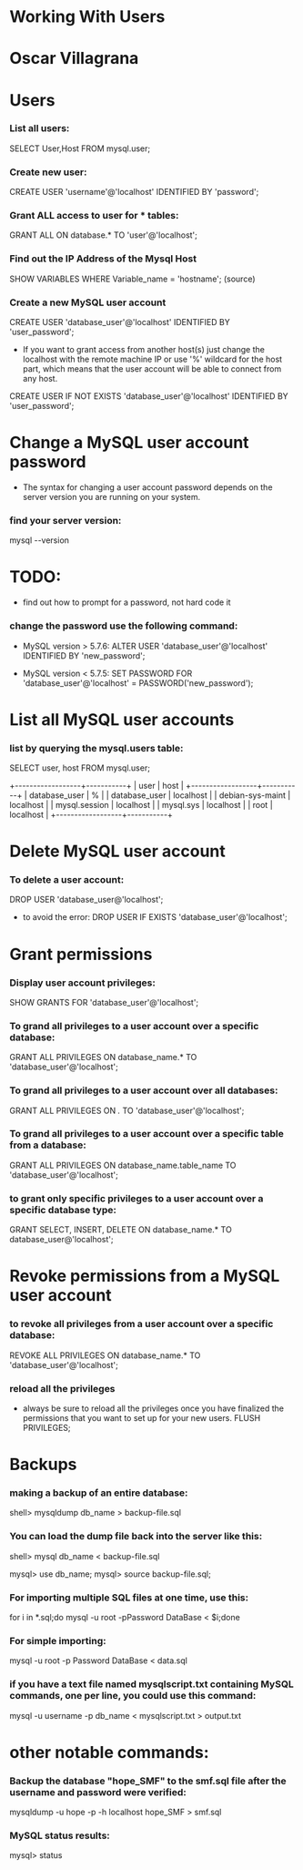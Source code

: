 # Working With Users
# Oscar Villagrana

# Users

### List all users: 
SELECT User,Host FROM mysql.user;

### Create new user: 
CREATE USER 'username'@'localhost' IDENTIFIED BY 'password';

### Grant ALL access to user for * tables: 
GRANT ALL ON database.* TO 'user'@'localhost';

### Find out the IP Address of the Mysql Host
SHOW VARIABLES WHERE Variable_name = 'hostname'; (source)

### Create a new MySQL user account
CREATE USER 'database_user'@'localhost' IDENTIFIED BY 'user_password';

- If you want to grant access from another host(s) just change the localhost with the remote machine IP or use '%' wildcard for the host part, which means that the user account will be able to connect from any host.

CREATE USER IF NOT EXISTS 'database_user'@'localhost' IDENTIFIED BY 'user_password';

# Change a MySQL user account password

- The syntax for changing a user account password depends on the server version you are running on your system.

### find your server version:
mysql --version

# TODO:
- find out how to prompt for a password, not hard code it

### change the password use the following command:
- MySQL version > 5.7.6:
ALTER USER 'database_user'@'localhost' IDENTIFIED BY 'new_password';


- MySQL version < 5.7.5:
SET PASSWORD FOR 'database_user'@'localhost' = PASSWORD('new_password');

# List all MySQL user accounts

### list by querying the mysql.users table:

SELECT user, host FROM mysql.user;

+------------------+-----------+
| user             | host      |
+------------------+-----------+
| database_user    | %         |
| database_user    | localhost |
| debian-sys-maint | localhost |
| mysql.session    | localhost |
| mysql.sys        | localhost |
| root             | localhost |
+------------------+-----------+

# Delete MySQL user account

### To delete a user account:
DROP USER 'database_user@'localhost';

- to avoid the error:
DROP USER IF EXISTS 'database_user'@'localhost';

# Grant permissions

### Display user account privileges:
SHOW GRANTS FOR 'database_user'@'localhost';


### To grand all privileges to a user account over a specific database:
GRANT ALL PRIVILEGES ON database_name.* TO 'database_user'@'localhost';

### To grand all privileges to a user account over all databases:
GRANT ALL PRIVILEGES ON *.* TO 'database_user'@'localhost';

### To grand all privileges to a user account over a specific table from a database:
GRANT ALL PRIVILEGES ON database_name.table_name TO 'database_user'@'localhost';

### to grant only specific privileges to a user account over a specific database type:
GRANT SELECT, INSERT, DELETE ON database_name.* TO database_user@'localhost';

# Revoke permissions from a MySQL user account

### to revoke all privileges from a user account over a specific database:

REVOKE ALL PRIVILEGES ON database_name.* TO 'database_user'@'localhost';

### reload all the privileges
- always be sure to reload all the privileges once you have finalized the permissions that you want to set up for your new users.
FLUSH PRIVILEGES;


# Backups

### making a backup of an entire database:

shell> mysqldump db_name > backup-file.sql

### You can load the dump file back into the server like this:

shell> mysql db_name < backup-file.sql

mysql> use db_name;
mysql> source backup-file.sql;

### For importing multiple SQL files at one time, use this:
for i in *.sql;do mysql -u root -pPassword DataBase < $i;done

### For simple importing:
mysql -u root -p Password DataBase < data.sql


### if you have a text file named mysqlscript.txt containing MySQL commands, one per line, you could use this command:

mysql -u username -p db_name < mysqlscript.txt > output.txt


# other notable commands:

### Backup the database "hope_SMF" to the smf.sql file after the username and password were verified:
mysqldump -u hope -p -h localhost hope_SMF > smf.sql


### MySQL status results:
mysql> status




